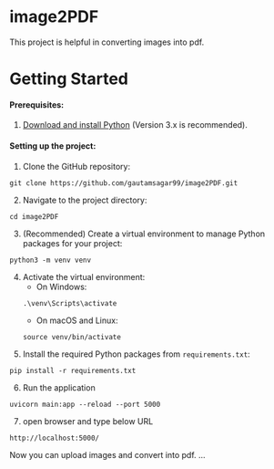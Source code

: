 # image2PDF

This project is helpful in converting images into pdf.

# Getting Started

#### Prerequisites:

1. [Download and install Python](https://www.python.org/downloads/) (Version 3.x is recommended).

#### Setting up the project:

1. Clone the GitHub repository:

```
git clone https://github.com/gautamsagar99/image2PDF.git
```

2. Navigate to the project directory:

```
cd image2PDF
```

3. (Recommended) Create a virtual environment to manage Python packages for your project:

```
python3 -m venv venv
```

4. Activate the virtual environment:
   - On Windows:
   ```
   .\venv\Scripts\activate
   ```
   - On macOS and Linux:
   ```
   source venv/bin/activate
   ```
5. Install the required Python packages from `requirements.txt`:

```
pip install -r requirements.txt
```

6. Run the application

```
uvicorn main:app --reload --port 5000
```

7. open browser and type below URL

```
http://localhost:5000/
```

Now you can upload images and convert into pdf.
...
